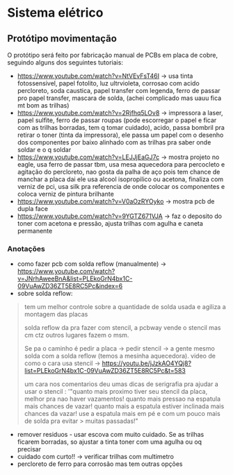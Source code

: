 # Sistema elétrico

<!-- TODO: arrumar documento  -->
## Protótipo movimentação

O protótipo será feito por fabricação manual de PCBs em placa de cobre, seguindo alguns dos seguintes tutoriais:

- https://www.youtube.com/watch?v=NtVEvFsT46I -> usa tinta fotossensivel, papel fotolito, luz ultrvioleta, corrosao com acido percloreto, soda caustica, papel transfer com legenda, ferro de passar pro papel transfer, mascara de solda, (achei complicado mas uauu fica mt bom as trilhas)
- https://www.youtube.com/watch?v=2Rjfhq5LOv8 -> impressora a laser, papel sulfite, ferro de passar roupas (pode escorregar o papel e ficar com as trilhas borradas, tem q tomar cuidado), acido,  passa bombril pra retirar o toner (tinta da impressora), ele passa um papel com o desenho dos componentes por baixo alinhado com as trilhas pra saber onde soldar e o q soldar
- https://www.youtube.com/watch?v=LEJJjEaGJ7c -> mostra projeto no eagle, usa ferro de passar tbm, usa mesa aquecedora para percocleto e agitação do percloreto, nao gosta da palha de aço pois tem chance de manchar a placa dai ele usa alcool isopropilico ou acetona, finaliza com verniz de pci, usa silk pra referencia de onde colocar os componentes e coloca verniz de pintura brilhante
- https://www.youtube.com/watch?v=V0aOzRYOyko -> mostra pcb de dupla face
- https://www.youtube.com/watch?v=9YGTZ671VJA -> faz o deposito do toner com acetona e pressão, ajusta trilhas com agulha e caneta permanente

### Anotações

- como fazer pcb com solda reflow (manualmente) -> https://www.youtube.com/watch?v=JNrhAweeBnA&list=PLEkoGrN4bx1C-09VuAwZD36ZT5E8RC5Pc&index=6 
- sobre solda reflow:
> tem um melhor controle sobre a quantidade de solda usada e agiliza a montagem das placas
>
> solda reflow da pra fazer com stencil, a pcbway vende o stencil mas cm ctz outros lugares fazem o msm. 
> 
> Se pa o caminho é pedir a placa -> pedir stencil -> a gente mesmo solda com a solda reflow (temos a mesinha aquecedora). 
> video de como o cara usa stencil -> https://youtu.be/jJzkAO4YQj8?list=PLEkoGrN4bx1C-09VuAwZD36ZT5E8RC5Pc&t=583
>
> um cara nos comentarios deu umas dicas de serigrafia pra ajudar a usar o stencil :
> '"quanto mais proximo tiver seu stencil da placa, melhor pra nao haver vazamentos!
> quanto mais pressao na espatula mais chances de vazar!
> quanto mais a espatula estiver inclinada mais chances da vazar! use a espatula mais em pé e com um pouco mais de solda pra evitar > muitas passadas!"


- remover residuos - usar escova com muito cuidado. Se as trilhas ficarem borradas, so ajustar a tinta toner com uma agulha ou oq precisar
- cuidado com curto!! -> verificar trilhas com multimetro
- percloreto de ferro para corrosão mas tem outras opções